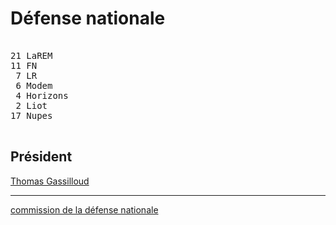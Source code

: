 Défense nationale
=================


<pre class="composition">

21 LaREM
11 FN
 7 LR
 6 Modem
 4 Horizons
 2 Liot
17 Nupes

</pre>


Président
---------

[Thomas Gassilloud][président]


<hr class="separator">

[commission de la défense nationale][officiel]



[président]: https://www.assemblee-nationale.fr/dyn/deputes/PA722358
[officiel]: https://www.assemblee-nationale.fr/dyn/16/organes/commissions-permanentes/defense/composition
